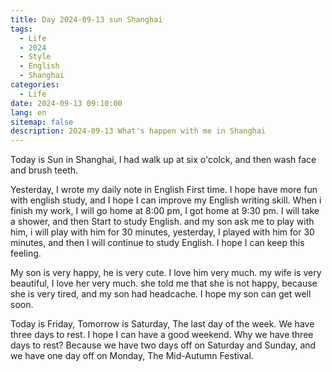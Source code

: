 ```yaml
---
title: Day 2024-09-13 sun Shanghai
tags:
  - Life
  - 2024
  - Style
  - English
  - Shanghai
categories:
  - Life
date: 2024-09-13 09:10:00
lang: en
sitemap: false
description: 2024-09-13 What's happen with me in Shanghai
---
```

Today is Sun in Shanghai, I had walk up at six o'colck, and then wash face and brush teeth.

Yesterday, I wrote my daily note in English First time. I hope have more fun with english study, and I hope I can improve my English writing skill.
When i finish my work, I will go home at 8:00 pm, I got home at 9:30 pm. I will take a shower, and then Start to study English. and my son ask me to play with him, i will play with him for 30 minutes, yesterday, I played with him for 30 minutes, and then I will continue to study English. I hope I can keep this feeling.

My son is very happy, he is very cute. I love him very much. my wife is very beautiful, I love her very much. she told me that she is not happy, because she is very tired, and my son had headcache. I hope
 my son can get well soon.

 Today is Friday, Tomorrow is Saturday, The last day of the week. We have three days to rest. I hope I can have a good weekend. Why we have three days to rest? Because we have two days off on Saturday and Sunday, and we have one day off on Monday, The Mid-Autumn Festival. 

